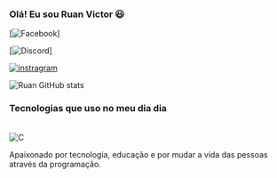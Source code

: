 
### Olá! Eu sou Ruan Victor 😃

[![Facebook](https://img.shields.io/badge/Facebook-1877F2?style=for-the-badge&logo=facebook&logoColor=white)]

[![Discord](https://img.shields.io/badge/Discord-7289DA?style=for-the-badge&logo=discord&logoColor=white)]

[![instragram](https://img.shields.io/badge/Instagram-E4405F?style=for-the-badge&logo=instagram&logoColor=white)](https://www.instagram.com/ruanvictorbrasil?igsh=ZWJtcm02MmhlcXVu)

![Ruan GitHub stats](https://github-readme-stats.vercel.app/api?username=RuanVNBezerra&show_icons=true&theme=onedark)

### Tecnologias que uso no meu dia dia 

<div style="display: inline_black"><br/>
 <img align="center"   alt="C"  src="https://img.shields.io/badge/C-00599C?style=for-the-badge&logo=c&logoColor=white"/>
</div>

Apaixonado por tecnologia, educação e por mudar a vida das pessoas através da programação.
